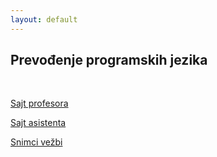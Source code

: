 ```yaml
---
layout: default
---
```


## Prevođenje programskih jezika

<br>

[Sajt profesora](http://www.prevodioci.matf.bg.ac.rs/PrevodjenjeProgramskihJezika.html#0_tab)

[Sajt asistenta](http://www.matf.bg.ac.rs/p/petar-tesic/kurs/1014/prevodenje-programskih-jezika/)

[Snimci vežbi](http://poincare.matf.bg.ac.rs/~mirko.spasic/)
